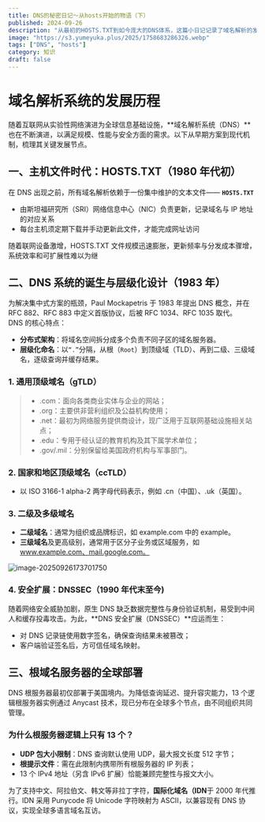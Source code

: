 ```yaml
---
title: DNS的秘密日记～从hosts开始的物语（下）
published: 2024-09-26
description: "从最初的HOSTS.TXT到如今庞大的DNS体系，这篇小日记记录了域名解析的发展历程"
image: "https://s3.yumeyuka.plus/2025/1758683286326.webp"
tags: ["DNS", "hosts"]
category: 知识
draft: false
---
```



# 域名解析系统的发展历程

随着互联网从实验性网络演进为全球信息基础设施，**域名解析系统（DNS）**也在不断演进，以满足规模、性能与安全方面的需求。以下从早期方案到现代机制，梳理其关键发展节点。

## 一、主机文件时代：HOSTS.TXT（1980 年代初）

在 DNS 出现之前，所有域名解析依赖于一份集中维护的文本文件—— **`HOSTS.TXT`**
- 由斯坦福研究所（SRI）网络信息中心（NIC）负责更新，记录域名与 IP 地址的对应关系
- 每台主机须定期下载并手动更新此文件，才能完成网址访问

随着联网设备激增，HOSTS.TXT 文件规模迅速膨胀，更新频率与分发成本骤增，系统效率和可扩展性难以为继

## 二、DNS 系统的诞生与层级化设计（1983 年）

为解决集中式方案的瓶颈，Paul Mockapetris 于 1983 年提出 DNS 概念，并在 RFC 882、RFC 883 中定义首版协议，后被 RFC 1034、RFC 1035 取代。  
DNS 的核心特点：  

- **分布式架构**：将域名空间拆分成多个负责不同子区的域名服务器。  
- **层级化命名**：以`“.”`分隔，从根（`Root`）到顶级域（TLD）、再到二级、三级域名，逐级查询并缓存结果。



### 1. 通用顶级域名（gTLD）  


> - .com：面向各类商业实体与企业的网站；
> - .org：主要供非营利组织及公益机构使用；
> - .net：最初为网络服务提供商设计，现广泛用于互联网基础设施相关站点；
> - .edu：专用于经认证的教育机构及其下属学术单位；
> - .gov/.mil：分别保留给美国政府机构与军事部门。


### 2. 国家和地区顶级域名（ccTLD）  
- 以 ISO 3166-1 alpha-2 两字母代码表示，例如 .cn（中国）、.uk（英国）。

### 3. 二级及多级域名

- **二级域名**：通常为组织或品牌标识，如 example.com 中的 example。  
- **三级域名**及更高级别，通常用于区分子业务或区域服务，如 www.example.com、mail.google.com。

![image-20250926173701750](https://s3.yumeyuka.plus/2025/09/38972fb919b93dc6969bd72161fa71a9.webp)

### 4. 安全扩展：DNSSEC（1990 年代末至今)

随着网络安全威胁加剧，原生 DNS 缺乏数据完整性与身份验证机制，易受到中间人和缓存投毒攻击。为此，**DNS 安全扩展（DNSSEC）**应运而生：  
- 对 DNS 记录链使用数字签名，确保查询结果未被篡改；  
- 客户端验证签名后，方可信任域名映射。

## 三、根域名服务器的全球部署

DNS 根服务器最初仅部署于美国境内。为降低查询延迟、提升容灾能力，13 个逻辑根服务器实例通过 Anycast 技术，现已分布在全球多个节点，由不同组织共同管理。  

### 为什么根服务器逻辑上只有 13 个？  
- **UDP 包大小限制**：DNS 查询默认使用 UDP，最大报文长度 512 字节；  
- **根提示文件**：需在此限制内携带所有根服务器的 IP 列表；  
- 13 个 IPv4 地址（另含 IPv6 扩展）恰能兼顾完整性与报文大小。

为了支持中文、阿拉伯文、韩文等非拉丁字符，**国际化域名（IDN**于 2000 年代推行。IDN 采用 Punycode 将 Unicode 字符映射为 ASCII，以兼容现有 DNS 协议，实现全球多语言域名互访。
